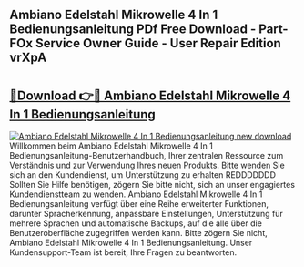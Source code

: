 ## Ambiano Edelstahl Mikrowelle 4 In 1 Bedienungsanleitung PDf Free Download - Part-FOx Service Owner Guide - User Repair Edition vrXpA

# <h2><a href="http://df3c6m.blite.top/?on=Ambiano+Edelstahl+Mikrowelle+4+In+1+Bedienungsanleitung">🔗Download 👉🔴 Ambiano Edelstahl Mikrowelle 4 In 1 Bedienungsanleitung</a></h2>

[![Ambiano Edelstahl Mikrowelle 4 In 1 Bedienungsanleitung new download](https://i.imgur.com/lujVjoI.png)](http://df3c6m.blite.top/?on=Ambiano+Edelstahl+Mikrowelle+4+In+1+Bedienungsanleitung)
Willkommen beim Ambiano Edelstahl Mikrowelle 4 In 1 Bedienungsanleitung-Benutzerhandbuch, Ihrer zentralen Ressource zum Verständnis und zur Verwendung Ihres neuen Produkts. Bitte wenden Sie sich an den Kundendienst, um Unterstützung zu erhalten REDDDDDDD Sollten Sie Hilfe benötigen, zögern Sie bitte nicht, sich an unser engagiertes Kundendienstteam zu wenden. Ambiano Edelstahl Mikrowelle 4 In 1 Bedienungsanleitung verfügt über eine Reihe erweiterter Funktionen, darunter Spracherkennung, anpassbare Einstellungen, Unterstützung für mehrere Sprachen und automatische Backups, auf die alle über die Benutzeroberfläche zugegriffen werden kann. Bitte zögern Sie nicht, Ambiano Edelstahl Mikrowelle 4 In 1 Bedienungsanleitung. Unser Kundensupport-Team ist bereit, Ihre Fragen zu beantworten.
